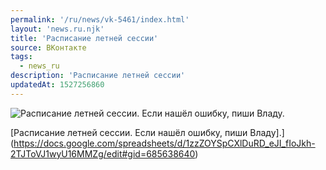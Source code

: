 ```yaml
---
permalink: '/ru/news/vk-5461/index.html'
layout: 'news.ru.njk'
title: 'Расписание летней сессии'
source: ВКонтакте
tags:
  - news_ru
description: 'Расписание летней сессии'
updatedAt: 1527256860
---
```

![Расписание летней сессии. Если нашёл ошибку, пиши Владу.](https://sun9-5.userapi.com/c840629/v840629002/84043/LiEHIJOeB-M.jpg)

[Расписание летней сессии. Если нашёл ошибку, пиши Владу].](https://docs.google.com/spreadsheets/d/1zzZOYSpCXlDuRD_eJI_fIoJkh-2TJToVJ1wyU16MMZg/edit#gid=685638640)
